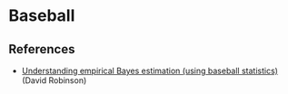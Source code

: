 # Baseball

## References

* [Understanding empirical Bayes estimation (using baseball statistics)](http://varianceexplained.org/r/empirical_bayes_baseball/) (David Robinson)
